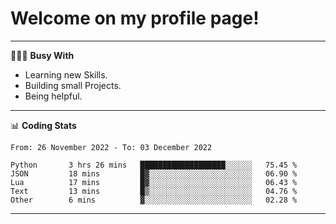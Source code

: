 # Welcome on my profile page!
<!-- print(("dralla"[::-1]+"s").capitalize()) -->

---
👨🏻‍💻 **Busy With**
* Learning new Skills.
* Building small Projects.
* Being helpful.

---
📊 **Coding Stats**
<!--START_SECTION:waka-->

```text
From: 26 November 2022 - To: 03 December 2022

Python       3 hrs 26 mins   ███████████████████░░░░░░   75.45 %
JSON         18 mins         █▓░░░░░░░░░░░░░░░░░░░░░░░   06.90 %
Lua          17 mins         █▓░░░░░░░░░░░░░░░░░░░░░░░   06.43 %
Text         13 mins         █▒░░░░░░░░░░░░░░░░░░░░░░░   04.76 %
Other        6 mins          ▓░░░░░░░░░░░░░░░░░░░░░░░░   02.28 %
```

<!--END_SECTION:waka-->
---
